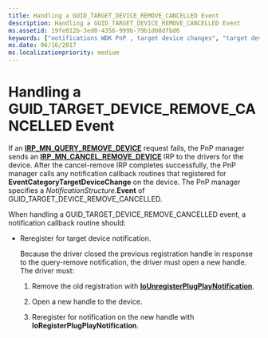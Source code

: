 ```yaml
---
title: Handling a GUID_TARGET_DEVICE_REMOVE_CANCELLED Event
description: Handling a GUID_TARGET_DEVICE_REMOVE_CANCELLED Event
ms.assetid: 19fe012b-3ed0-4356-999b-79b1d08dfbd6
keywords: ["notifications WDK PnP , target device changes", "target device change notifications WDK PnP", "EventCategoryTargetDeviceChange notification", "GUID_TARGET_DEVICE_REMOVE_CANCELLED"]
ms.date: 06/16/2017
ms.localizationpriority: medium
---
```


# Handling a GUID\_TARGET\_DEVICE\_REMOVE\_CANCELLED Event





If an [**IRP\_MN\_QUERY\_REMOVE\_DEVICE**](https://msdn.microsoft.com/library/windows/hardware/ff551705) request fails, the PnP manager sends an [**IRP\_MN\_CANCEL\_REMOVE\_DEVICE**](https://msdn.microsoft.com/library/windows/hardware/ff550823) IRP to the drivers for the device. After the cancel-remove IRP completes successfully, the PnP manager calls any notification callback routines that registered for **EventCategoryTargetDeviceChange** on the device. The PnP manager specifies a *NotificationStructure*.**Event** of GUID\_TARGET\_DEVICE\_REMOVE\_CANCELLED.

When handling a GUID\_TARGET\_DEVICE\_REMOVE\_CANCELLED event, a notification callback routine should:

-   Reregister for target device notification.

    Because the driver closed the previous registration handle in response to the query-remove notification, the driver must open a new handle. The driver must:

    1.  Remove the old registration with [**IoUnregisterPlugPlayNotification**](https://msdn.microsoft.com/library/windows/hardware/ff550398).

    2.  Open a new handle to the device.

    3.  Reregister for notification on the new handle with **IoRegisterPlugPlayNotification**.

 

 




